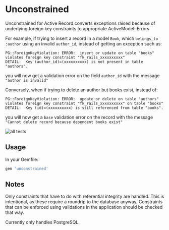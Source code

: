 # Unconstrained

Unconstrained for Active Record converts exceptions raised because of
underlying foreign key constraints to appropriate ActiveModel::Errors

For example, if trying to insert a record in a model `Book`, which
`belongs_to :author` using an invalid `author_id`, instead of getting
an exception such as:

```
PG::ForeignKeyViolation: ERROR:  insert or update on table "books" 
violates foreign key constraint "fk_rails_xxxxxxxxxx"
DETAIL:  Key (author_id)=(xxxxxxxxxx) is not present in table "authors".
```

you will now get a validation error on the field `author_id` with the 
message `"author is invalid"`

Conversely, when if trying to delete an author but books exist, instead of:

```
PG::ForeignKeyViolation: ERROR:  update or delete on table "authors" 
violates foreign key constraint "fk_rails_xxxxxxxxxx" on table "books"
DETAIL:  Key (id)=(xxxxxxxxxx) is still referenced from table "books".
```

you will now get a `base` validation error on the record with the 
message `"Cannot delete record because dependent books exist"`

![all tests](https://github.com/agios/unconstrained/actions/workflows/run-tests.yml/badge.svg?branch=master)

## Usage

In your Gemfile:

```ruby
gem 'unconstrained'
```

## Notes

Only constraints that have to do with referential integrity are handled.
This is intentional, as these require a roundrip to the database anyway.
Constraints that can be enforced using validations in the application
should be checked that way.

Currently only handles PostgreSQL.